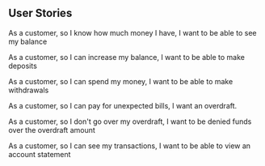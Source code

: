 ## User Stories

As a customer,
so I know how much money I have,
I want to be able to see my balance

As a customer,
so I can increase my balance,
I want to be able to make deposits

As a customer,
so I can spend my money,
I want to be able to make withdrawals

As a customer,
so I can pay for unexpected bills,
I want an overdraft.

As a customer,
so I don't go over my overdraft,
I want to be denied funds over the overdraft amount

As a customer,
so I can see my transactions,
I want to be able to view an account statement
